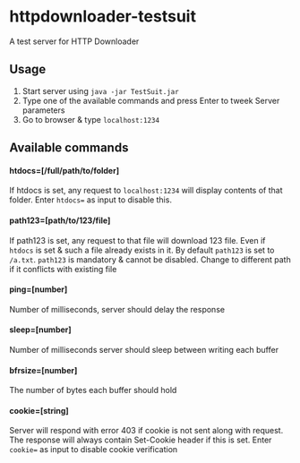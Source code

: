 # httpdownloader-testsuit
A test server for HTTP Downloader

## Usage
1. Start server using `java -jar TestSuit.jar`
2. Type one of the available commands and press Enter to tweek Server parameters
3. Go to browser & type `localhost:1234`

## Available commands
#### htdocs=[/full/path/to/folder]
If htdocs is set, any request to `localhost:1234` will display contents of that folder. Enter `htdocs=` as input to disable this.
#### path123=[path/to/123/file]
If path123 is set, any request to that file will download 123 file. Even if `htdocs` is set & such a file already exists in it. 
By default `path123` is set to `/a.txt`. `path123` is mandatory & cannot be disabled. Change to different path if it conflicts with existing file
#### ping=[number]
Number of milliseconds, server should delay the response
#### sleep=[number]
Number of milliseconds server should sleep between writing each buffer
#### bfrsize=[number]
The number of bytes each buffer should hold
#### cookie=[string]
Server will respond with error 403 if cookie is not sent along with request. 
The response will always contain Set-Cookie header if this is set.
Enter `cookie=` as input to disable cookie verification
